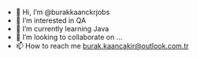- 👋 Hi, I’m @burakkaanckrjobs
- 👀 I’m interested in QA
- 🌱 I’m currently learning Java
- 💞️ I’m looking to collaborate on ...
- 📫 How to reach me burak.kaancakir@outlook.com.tr

<!---
burakkaanckrjobs/burakkaanckrjobs is a ✨ special ✨ repository because its `README.md` (this file) appears on your GitHub profile.
You can click the Preview link to take a look at your changes.
--->
